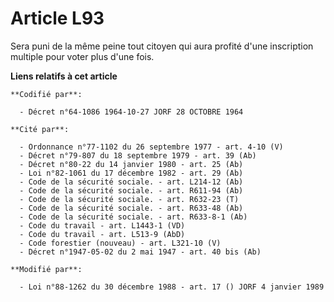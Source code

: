 # Article L93

Sera puni de la même peine tout citoyen qui aura profité d'une inscription multiple pour voter plus d'une fois.

**Liens relatifs à cet article**

	**Codifié par**:

	  - Décret n°64-1086 1964-10-27 JORF 28 OCTOBRE 1964

	**Cité par**:

	  - Ordonnance n°77-1102 du 26 septembre 1977 - art. 4-10 (V)
	  - Décret n°79-807 du 18 septembre 1979 - art. 39 (Ab)
	  - Décret n°80-22 du 14 janvier 1980 - art. 25 (Ab)
	  - Loi n°82-1061 du 17 décembre 1982 - art. 29 (Ab)
	  - Code de la sécurité sociale. - art. L214-12 (Ab)
	  - Code de la sécurité sociale. - art. R611-94 (Ab)
	  - Code de la sécurité sociale. - art. R632-23 (T)
	  - Code de la sécurité sociale. - art. R633-48 (Ab)
	  - Code de la sécurité sociale. - art. R633-8-1 (Ab)
	  - Code du travail - art. L1443-1 (VD)
	  - Code du travail - art. L513-9 (AbD)
	  - Code forestier (nouveau) - art. L321-10 (V)
	  - Décret n°1947-05-02 du 2 mai 1947 - art. 40 bis (Ab)

	**Modifié par**:

	  - Loi n°88-1262 du 30 décembre 1988 - art. 17 () JORF 4 janvier 1989
